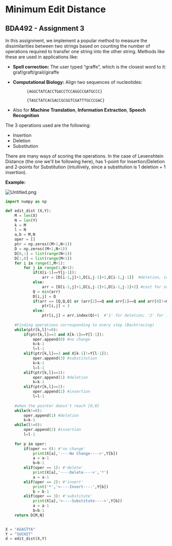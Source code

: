 
# Minimum Edit Distance 
## BDA492 - Assignment 3

In this assignment, we implement a popular method to measure the dissimilarities between two strings based on counting the number of operations required to transfer one string into the other string. Methods like these are used in applications like:



* **Spell correction:** The user typed “graffe”, which is the closest word to it: graf/graft/grail/giraffe

* **Computational Biology:** Align two sequences of nucleotides: 

            {AGGCTATCACCTGACCTCCAGGCCGATGCCC} 

            {TAGCTATCACGACCGCGGTCGATTTGCCCGAC}


* Also for **Machine Translation**, **Information Extraction**, **Speech Recognition**


The 3 operations used are the following:
* Insertion
* Deletion
* Substitution

There are many ways of scoring the operations. In the case of Levenshtein Distance (the one we'll be following here), has 1-point for Insertion/Deletion and 2-points for Substitution (intuitively, since a substitution is 1 deletion + 1 insertion).

**Example:** 

![Untitled.png](attachment:Untitled.png)


```python
import numpy as np
```


```python
def edit_dist (X,Y):
    M = len(X)
    N = len(Y)
    k = M
    l = N
    a,b = M,N
    oper = []
    ptr = np.zeros((M+1,N+1))
    D = np.zeros((M+1,N+1))
    D[0,:] = list(range(N+1))
    D[:,0] = list(range(M+1))
    for i in range(1,M+1):
        for j in range(1,N+1):
            if(X[i-1]==Y[j-1]):
                arr = [D[i-1,j]+1,D[i,j-1]+1,D[i-1,j-1]]  #deletion, insertion & substitution resp.
            else: 
                arr = [D[i-1,j]+1,D[i,j-1]+1,D[i-1,j-1]+2] #cost for substitution '0' for same char. and '2' for diff. char.
            Q = min(arr)
            D[i,j] = Q
            if(arr == [Q,Q,Q] or (arr[2]==Q and arr[1]==Q and arr[0]!=Q) or (arr[2]==Q and arr[1]!=Q and arr[0]==Q)):
                ptr[i,j] = 3
            else:
                ptr[i,j] = arr.index(Q)+1  #'1' for deletion; '2' for insertion; '3' for substitution
                
    #Finding operations corresponding to every step (Backtracing)
    while(ptr[k,l]!=0):
        if(ptr[k,l]==3 and X[k-1]==Y[l-1]):
            oper.append(0) #no change
            k=k-1
            l=l-1
        elif(ptr[k,l]==3 and X[k-1]!=Y[l-1]):
            oper.append(3) #substitution
            k=k-1
            l=l-1
        elif(ptr[k,l]==1):
            oper.append(1) #deletion
            k=k-1
        elif(ptr[k,l]==2):
            oper.append(2) #insertion
            l=l-1
            
    #when the pointer doesn't reach [0,0]
    while(k!=0):  
        oper.append(1) #deletion
        k=k-1
    while(l!=0):
        oper.append(2) #insertion
        l=l-1
    
    for p in oper:
        if(oper == 0): #'no change'
            print(X[a],'----No Change---->',Y[b])
            a = a-1
            b=b-1
        elif(oper == 1): #'delete'
            print(X[a],'----Delete---->','*')
            a = a-1
        elif(oper == 2): #'insert'
            print('*','<----Insert----',Y[b])
            b = b-1
        elif(oper == 3): #'substitute'
            print(X[a],'<----Substitute---->',Y[b])
            a = a-1
            b=b-1
    return D[M,N]
    
```


```python
X = "AGASTYA"
Y = "SUCHIT"
d = edit_dist(X,Y)

```

